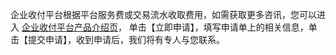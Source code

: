 企业收付平台根据平台服务费或交易流水收取费用，如需获取更多咨讯，您可以进入 [企业收付平台产品介绍页]()， 单击【立即申请】，填写申请单上的相关信息，单击【提交申请】，收到申请后，我们将有专人与您联系。
